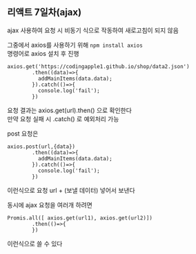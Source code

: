 ## 리액트 7일차(ajax)  

ajax 사용하여 요청 시 비동기 식으로 작동하여 새로고침이 되지 않음  

그중에서 axios를 사용하기 위해
```npm install axios```  
명령어로 axios 설치 후 진행  

```
axios.get('https://codingapple1.github.io/shop/data2.json')
        .then((data)=>{ 
          addMainItems(data.data);
        }).catch(()=>{
          console.log('fail');
        })
```
요청 결과는 axios.get(url).then() 으로 확인한다  
만약 요청 실패 시 .catch() 로 예외처리 가능  

post 요청은  
```
axios.post(url,{data})
        .then((data)=>{ 
          addMainItems(data.data);
        }).catch(()=>{
          console.log('fail');
        })
```
이런식으로 요청 url + (보낼 데이터) 넣어서 보낸다  


동시에 ajax 요청을 여러개 하려면  
```
Promis.all([ axios.get(url1), axios.get(url2)])
        .then(()=>{
        })
```
이런식으로 쓸 수 있다

